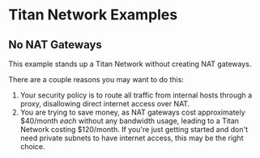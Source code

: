 # Titan Network Examples

## No NAT Gateways

This example stands up a Titan Network without creating NAT gateways.

There are a couple reasons you may want to do this:

 1. Your security policy is to route all traffic from internal hosts through a proxy, disallowing direct internet
    access over NAT.
 2. You are trying to save money, as NAT gateways cost approximately $40/month _each_ without any bandwidth usage,
    leading to a Titan Network costing $120/month. If you're just getting started and don't need private subnets to
    have internet access, this may be the right choice.